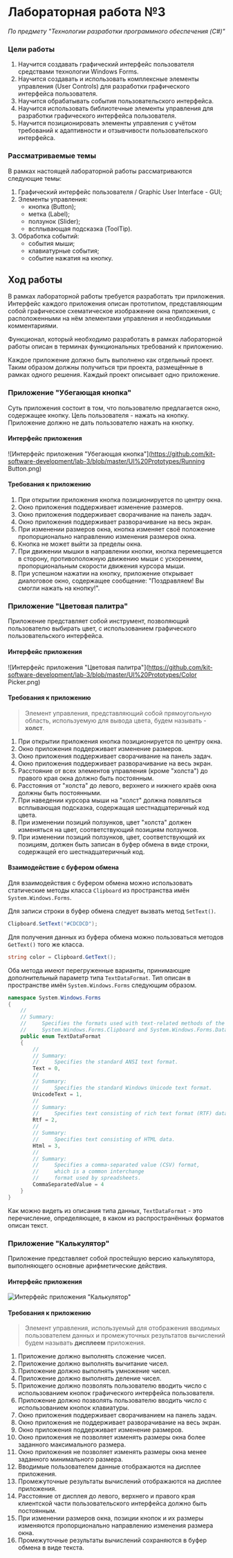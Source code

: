 # Лабораторная работа №3

*По предмету "Технологии разработки программного обеспечения (C#)"*

### Цели работы

1. Научится создавать графический интерфейс пользователя средствами технологии Windows Forms.
2. Научится создавать и использовать комплексные элементы управления (User Controls) для разработки графического интерфейса пользователя.
3. Научится обрабатывать события пользовательского интерфейса.
4. Научится использовать библиотечные элементы управления для разработки графического интерфейса пользователя.
5. Научится позиционировать элементы управления с учётом требований к адаптивности и отзывчивости пользовательского интерфейса.

### Рассматриваемые темы

В рамках настоящей лабораторной работы рассматриваются следующие темы:

1. Графический интерфейс пользователя / Graphic User Interface - GUI;
2. Элементы управления:
   - кнопка (Button);
   - метка (Label);
   - ползунок (Slider);
   - всплывающая подсказка (ToolTip).
3. Обработка событий:
   - события мыши;
   - клавиатурные события;
   - событие нажатия на кнопку.

## Ход работы

В рамках лабораторной работы требуется разработать три приложения. Интерфейс каждого приложения описан прототипом, представляющим собой графическое схематическое изображение окна приложения, с расположенными на нём элементами управления и необходимыми комментариями.

Функционал, который необходимо разработать в рамках лабораторной работы описан в терминах функциональных требований к приложению.

Каждое приложение должно быть выполнено как отдельный проект. Таким образом должны получиться три проекта, размещённые в рамках одного решения. Каждый проект описывает одно приложение.

### Приложение "Убегающая кнопка"

Суть приложения состоит в том, что пользователю предлагается окно, содержащее кнопку. Цель пользователя - нажать на кнопку. Приложение должно не дать пользователю нажать на кнопку.

#### Интерфейс приложения

![Интерфейс приложения "Убегающая кнопка"](https://github.com/kit-software-development/lab-3/blob/master/UI%20Prototypes/Running Button.png)

#### Требования к приложению

1. При открытии приложения кнопка позиционируется по центру окна.
2. Окно приложения поддерживает изменение размеров.
3. Окно приложения поддерживает сворачивание на панель задач.
4. Окно приложения поддерживает разворачивание на весь экран.
5. При изменении размеров окна, кнопка изменяет своё положение пропорционально направлению изменения размеров окна.
6. Кнопка не может выйти за пределы окна.
7. При движении мышки в направлении кнопки, кнопка перемещается в сторону, противоположную движению мыши с ускорением, пропорциональным скорости движения курсора мыши.
8. При успешном нажатии на кнопку, приложение открывает диалоговое окно, содержащее сообщение: "Поздравляем! Вы смогли нажать на кнопку!".

### Приложение "Цветовая палитра"

Приложение представляет собой инструмент, позволяющий пользователю выбирать цвет, с использованием графического пользовательского интерфейса.

#### Интерфейс приложения 

![Интерфейс приложения "Цветовая палитра"](https://github.com/kit-software-development/lab-3/blob/master/UI%20Prototypes/Color Picker.png)

#### Требования к приложению

>  Элемент управления, представляющий собой прямоугольную область, используемую для вывода цвета, будем называть - **холст**.

1. При открытии приложения кнопка позиционируется по центру окна.
2. Окно приложения поддерживает изменение размеров.
3. Окно приложения поддерживает сворачивание на панель задач.
4. Окно приложения поддерживает разворачивание на весь экран.
5. Расстояние от всех элементов управления (кроме "холста") до правого края окна должно быть постоянным.
6. Расстояния от "холста" до левого, верхнего и нижнего краёв окна должны быть постоянными.
7. При наведении курсора мыши на "холст" должна появляться всплывающая подсказка, содержащая шестнадцатеричный код цвета.
8. При изменении позиций ползунков, цвет "холста" должен изменяться на цвет, соответствующий позициям ползунков.
9. При изменении позиций ползунков, цвет, соответствующий их позициям, должен быть записан в буфер обмена в виде строки, содержащей его шестнадцатеричный код.

#### Взаимодействие с буфером обмена

Для взаимодействия с буфером обмена можно использовать статические методы класса `Clipboard` из пространства имён `System.Windows.Forms`.

Для записи строки в буфер обмена следует вызвать метод `SetText()`. 

```csharp
Clipboard.SetText("#CDCDCD");
```

Для получения данных из буфера обмена можно пользоваться методов `GetText()` того же класса.

```csharp
string color = Clipboard.GetText();
```

Оба метода имеют перегруженные варианты, принимающие дополнительный параметр типа `TextDataFormat`. Тип описан в пространстве имён `System.Windows.Forms` следующим образом.

```csharp
namespace System.Windows.Forms
{
    //
    // Summary:
    //     Specifies the formats used with text-related methods of the 
    //	   System.Windows.Forms.Clipboard and System.Windows.Forms.DataObject classes.
    public enum TextDataFormat
    {
        //
        // Summary:
        //     Specifies the standard ANSI text format.
        Text = 0,
        //
        // Summary:
        //     Specifies the standard Windows Unicode text format.
        UnicodeText = 1,
        //
        // Summary:
        //     Specifies text consisting of rich text format (RTF) data.
        Rtf = 2,
        //
        // Summary:
        //     Specifies text consisting of HTML data.
        Html = 3,
        //
        // Summary:
        //     Specifies a comma-separated value (CSV) format, 
        //	   which is a common interchange
        //     format used by spreadsheets.
        CommaSeparatedValue = 4
    }
}
```

Как можно видеть из описания типа данных, `TextDataFormat` - это перечисление, определяющее, в каком из распространённых форматов описан текст.

### Приложение "Калькулятор"

Приложение представляет собой простейшую версию калькулятора, выполняющего основные арифметические действия.

#### Интерфейс приложения

![Интерфейс приложения "Калькулятор"](https://github.com/kit-software-development/lab-3/blob/master/UI%20Prototypes/Calculator.png)

#### Требования к приложению

> Элемент управления, используемый для отображения вводимых пользователем данных и промежуточных результатов вычислений будем называть **дисплеем** приложения.

1. Приложение должно выполнять сложение чисел.
2. Приложение должно выполнять вычитание чисел.
3. Приложение должно выполнять умножение чисел.
4. Приложение должно выполнять деление чисел.
5. Приложение должно позволять пользователю вводить число с использованием кнопок графического интерфейса пользователя.
6. Приложение должно позволять пользователю вводить число с использованием кнопок клавиатуры.
7. Окно приложения поддерживает сворачиванием на панель задач.
8. Окно приложения не поддерживает разворачивание на весь экран.
9. Окно приложения поддерживает изменение размеров.
10. Окно приложения не позволяет изменять размеры окна более заданного максимального размера.
11. Окно приложения не позволяет изменять размеры окна менее заданного минимального размера.
12. Вводимые пользователем данные отображаются на дисплее приложения.
13. Промежуточные результаты вычислений отображаются на дисплее приложения.
14. Расстояние от дисплея до левого, верхнего и правого края клиентской части пользовательского интерфейса должно быть постоянным.
15. При изменении размеров окна, позиции кнопок и их размеры изменяются пропорционально направлению изменения размера окна.
16. Промежуточные результаты вычислений сохраняются в буфер обмена в виде текста.
